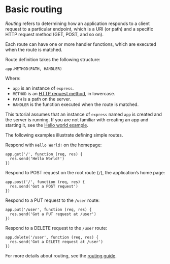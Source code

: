 # Basic routing

_Routing_ refers to determining how an application responds to a client request to a particular endpoint, which is a URI (or path) and a specific HTTP request method (GET, POST, and so on).

Each route can have one or more handler functions, which are executed when the route is matched.

Route definition takes the following structure:

```
app.METHOD(PATH, HANDLER)

```

Where:

*   `app` is an instance of `express`.
*   `METHOD` is an [HTTP request method](https://en.wikipedia.org/wiki/Hypertext_Transfer_Protocol#Request_methods), in lowercase.
*   `PATH` is a path on the server.
*   `HANDLER` is the function executed when the route is matched.

This tutorial assumes that an instance of `express` named `app` is created and the server is running. If you are not familiar with creating an app and starting it, see the [Hello world example](https://expressjs.com/en/starter/hello-world.html).

The following examples illustrate defining simple routes.

Respond with `Hello World!` on the homepage:

```
app.get('/', function (req, res) {
  res.send('Hello World!')
})

```

Respond to POST request on the root route (`/`), the application’s home page:

```
app.post('/', function (req, res) {
  res.send('Got a POST request')
})

```

Respond to a PUT request to the `/user` route:

```
app.put('/user', function (req, res) {
  res.send('Got a PUT request at /user')
})

```

Respond to a DELETE request to the `/user` route:

```
app.delete('/user', function (req, res) {
  res.send('Got a DELETE request at /user')
})

```

For more details about routing, see the [routing guide](https://expressjs.com/en/guide/routing.html).